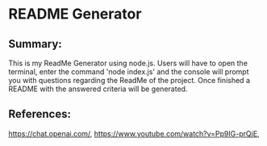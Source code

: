 # README Generator
## Summary: 
This is my ReadMe Generator using node.js. Users will have to open the terminal, enter the command 'node index.js' and the console will prompt you with questions regarding the ReadMe of the project.
Once finished a README with the answered criteria will be generated.

## References: 
https://chat.openai.com/, https://www.youtube.com/watch?v=Pp9IG-prQjE, 


